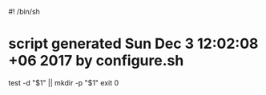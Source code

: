 #! /bin/sh
# script generated Sun Dec 3 12:02:08 +06 2017 by configure.sh

test -d "$1" || mkdir -p "$1"
exit 0
